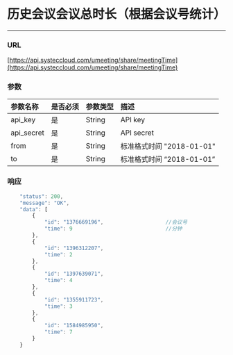 # 历史会议会议总时长（根据会议号统计）

---

### URL

[https://api.systeccloud.com/umeeting/share/meetingTime](https://api.systeccloud.com/umeeting/share/meetingTime)

### 参数

| 参数名称 | 是否必须 | 参数类型 | 描述 |
| :--- | :--- | :--- | :--- |
| api\_key | 是 | String | API key |
| api\_secret | 是 | String | API secret |
| from | 是 | String | 标准格式时间 "2018-01-01" |
| to | 是 | String | 标准格式时间 “2018-01-01” |

### 响应

```js
    "status": 200,
    "message": "OK",
    "data": [
        {
            "id": "1376669196",                    //会议号
            "time": 9                              //分钟
        },
        {
            "id": "1396312207",
            "time": 2
        },
        {
            "id": "1397639071",
            "time": 4
        },
        {
            "id": "1355911723",
            "time": 3
        },
        {
            "id": "1584985950",
            "time": 7
        }
    }
```



